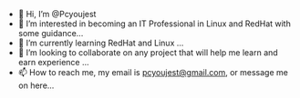 - 👋 Hi, I’m @Pcyoujest
- 👀 I’m interested in becoming an IT Professional in Linux and RedHat with some guidance...
- 🌱 I’m currently learning RedHat and Linux ...
- 💞️ I’m looking to collaborate on any project that will help me learn and earn experience ...
- 📫 How to reach me, my email is pcyoujest@gmail.com, or message me on here...

<!---
Pcyoujest/Pcyoujest is a ✨ special ✨ repository because its `README.md` (this file) appears on your GitHub profile.
You can click the Preview link to take a look at your changes.
--->
